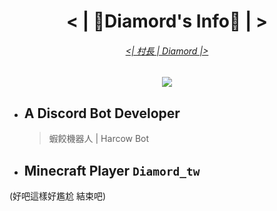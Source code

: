 <h1 align= "center">< | 🤔Diamord's Info🤔 | ></h1>
<a href= "https://youtube.com/@diamord_tw"><h6 align= "center"><| 村長 | Diamord |></h6></a>
<p align= "center">
  <a href= "https://github.com/diamord">
      <img src= "https://img.shields.io/badge/GitHub-Diamord-green?style=for-the-badge&logo=Github" />
  </a>
</p>

* ## A Discord Bot Developer
  > 蝦餃機器人 | Harcow Bot

* ## Minecraft Player `Diamord_tw`

(好吧這樣好尷尬 結束吧)

